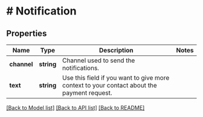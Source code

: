 # # Notification

## Properties

Name | Type | Description | Notes
------------ | ------------- | ------------- | -------------
**channel** | **string** | Channel used to send the notifications. |
**text** | **string** | Use this field if you want to give more context to your contact about the payment request. |

[[Back to Model list]](../../README.md#models) [[Back to API list]](../../README.md#endpoints) [[Back to README]](../../README.md)
